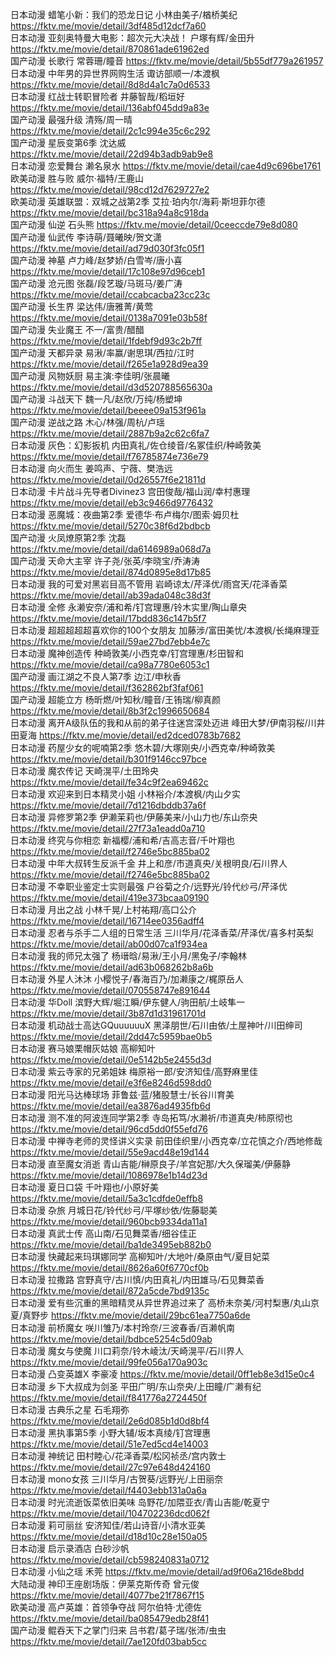 日本动漫  蜡笔小新：我们的恐龙日记        小林由美子/楢桥美纪    https://fktv.me/movie/detail/3df485d12dcf7a60  
日本动漫  亚刻奥特曼大电影：超次元大决战！ 户塚有辉/金田升        https://fktv.me/movie/detail/870861ade61962ed  
国产动漫  长歌行                         常蓉珊/瞳音            https://fktv.me/movie/detail/5b55df779a261957  
日本动漫  中年男的异世界网购生活          诹访部顺一/本渡枫       https://fktv.me/movie/detail/8d8d4a1c7a0d6533  
日本动漫  红战士转职冒险者                井藤智哉/稻垣好        https://fktv.me/movie/detail/136abf045dd9a83e  
国产动漫  最强升级                       清殇/周一晴            https://fktv.me/movie/detail/2c1c994e35c6c292  
国产动漫  星辰变第6季                    沈达威                 https://fktv.me/movie/detail/22d94b3adb9ab9e8  
日本动漫  恋爱舞台                       濑名泉水               https://fktv.me/movie/detail/cae4d9c696be1761  
欧美动漫  胜与败                         威尔·福特/王鹿山      https://fktv.me/movie/detail/98cd12d7629727e2  
欧美动漫  英雄联盟：双城之战第2季         艾拉·珀内尔/海莉·斯坦菲尔德    https://fktv.me/movie/detail/bc318a94a8c918da  
国产动漫  仙逆                          石头熊                  https://fktv.me/movie/detail/0ceeccde79e8d080  
国产动漫  仙武传                        李诗萌/聂曦映/贺文潇     https://fktv.me/movie/detail/ad79d030f3fc05f1    
国产动漫  神墓                          卢力峰/赵梦娇/白雪岑/唐小喜    https://fktv.me/movie/detail/17c108e97d96ceb1    
国产动漫  沧元图                         张磊/段艺璇/马斑马/姜广涛     https://fktv.me/movie/detail/ccabcacba23cc23c      
国产动漫  长生界                         梁达伟/唐雅菁/黄莺      https://fktv.me/movie/detail/0138a7091e03b58f    
国产动漫  失业魔王                       不一/富贵/醋醋        https://fktv.me/movie/detail/1fdebf9d93c2b7ff    
国产动漫  天都异录                       易湫/率赢/谢思琪/西拉/江时    https://fktv.me/movie/detail/f265e1a928d9ea39  
国产动漫  风物妖厨                       易主演:李佳明/张晨曦      https://fktv.me/movie/detail/d3d520788565630a    
国产动漫  斗战天下                       魏一凡/赵欣/万纯/杨塑坤     https://fktv.me/movie/detail/beeee09a153f961a     
国产动漫  逆战之路                       木心/林强/周杭/卢瑶       https://fktv.me/movie/detail/2887b9a2c62c6fa7    
日本动漫  灰色：幻影扳机                  内田真礼/佐仓绫音/名冢佳织/种崎敦美     https://fktv.me/movie/detail/f76785874e736e79   
日本动漫  向火而生                       姜鸣声、宁薇、樊浩远     https://fktv.me/movie/detail/0d26557f6e21811d     
日本动漫  卡片战斗先导者Divinez3          宫田俊哉/福山润/幸村惠理     https://fktv.me/movie/detail/eb3c9466d9776432     
日本动漫  恶魔城：夜曲第2季               爱德华·布卢梅尔/图索·姆贝杜   https://fktv.me/movie/detail/5270c38f6d2bdbcb     
国产动漫  火凤燎原第2季                   沈磊                        https://fktv.me/movie/detail/da6146989a068d7a    
国产动漫  天命大主宰                      许子尧/张英/李晓宝/乔涛涛     https://fktv.me/movie/detail/874d0895e8d17b85      
日本动漫  我的可爱对黑岩目高不管用         岩崎谅太/芹泽优/雨宫天/花泽香菜   https://fktv.me/movie/detail/ab39ada048c38d3f        
日本动漫  全修                           永濑安奈/浦和希/钉宫理惠/铃木实里/陶山章央   https://fktv.me/movie/detail/17bdd836c147b5f7         
日本动漫  超超超超超喜欢你的100个女朋友    加藤涉/富田美忧/本渡枫/长绳麻理亚   https://fktv.me/movie/detail/59ae27bd7ebb4e7c        
日本动漫  魔神创造传                      种崎敦美/小西克幸/钉宫理惠/杉田智和   https://fktv.me/movie/detail/ca98a7780e6053c1        
国产动漫  画江湖之不良人第7季              边江/申秋香   https://fktv.me/movie/detail/f362862bf3faf061    
国产动漫  超能立方                        杨昕燃/叶知秋/瞳音/王铕瑞/柳真颜    https://fktv.me/movie/detail/8b3f2c1996650684      
日本动漫  离开A级队伍的我和从前的弟子往迷宫深处迈进  峰田大梦/伊南羽桜/川井田夏海   https://fktv.me/movie/detail/ed2dced0783b7682  
日本动漫  药屋少女的呢喃第2季              悠木碧/大塚刚央/小西克幸/种崎敦美   https://fktv.me/movie/detail/b301f9146cc97bce    
日本动漫  魔农传记                        天崎滉平/土田玲央                  https://fktv.me/movie/detail/fe34c9f2ea69462c      
日本动漫  欢迎来到日本精灵小姐             小林裕介/本渡枫/内山夕实            https://fktv.me/movie/detail/7d1216dbddb37a6f        
日本动漫  异修罗第2季                     伊濑茉莉也/伊藤美来/小山力也/东山奈央    https://fktv.me/movie/detail/27f73a1eadd0a710  
日本动漫  终究与你相恋                    新福樱/浦和希/吉高志音/千叶翔也      https://fktv.me/movie/detail/f2746e5bc885ba02    
日本动漫  中年大叔转生反派千金             井上和彦/市道真央/关根明良/石川界人      https://fktv.me/movie/detail/f2746e5bc885ba02    
日本动漫  不幸职业鉴定士实则最强           户谷菊之介/远野光/铃代纱弓/芹泽优      https://fktv.me/movie/detail/419e373bcaa09190   
日本动漫  月出之战                        小林千晃/上村祐翔/高口公介            https://fktv.me/movie/detail/16714ee0356adff4   
日本动漫  忍者与杀手二人组的日常生活        三川华月/花泽香菜/芹泽优/喜多村英梨    https://fktv.me/movie/detail/ab00d07ca1f934ea    
日本动漫  我的师兄太强了                   杨瑨晗/易湫/王小月/黑兔子/李翰林       https://fktv.me/movie/detail/ad63b068262b8a6b    
日本动漫  外星人沐沐                       小樱悦子/春海百乃/加濑康之/梶原岳人    https://fktv.me/movie/detail/070558747e891644      
日本动漫  华Doll                          滨野大辉/堀江瞬/伊东健人/驹田航/土岐隼一     https://fktv.me/movie/detail/3b87d1d31961701d      
日本动漫  机动战士高达GQuuuuuuX            黑泽朋世/石川由依/土屋神叶/川田绅司     https://fktv.me/movie/detail/2dd47c5959bae0b5        
日本动漫  赛马娘栗帽灰姑娘                 高柳知叶                              https://fktv.me/movie/detail/0e5142b5e2455d3d    
日本动漫  紫云寺家的兄弟姐妹               梅原裕一郎/安济知佳/高野麻里佳          https://fktv.me/movie/detail/e3f6e8246d598dd0      
日本动漫  阳光马达棒球场                   菲鲁兹·蓝/猪股慧士/长谷川育美          https://fktv.me/movie/detail/ea3876ad4935fb6d       
日本动漫  测不准的阿波连同学第2季           寺岛拓笃/水濑祈/市道真央/柿原彻也      https://fktv.me/movie/detail/96cd5dd0f55efd76         
日本动漫  中禅寺老师的灵怪讲义实录          前田佳织里/小西克幸/立花慎之介/西地修哉   https://fktv.me/movie/detail/55e9acd48e19d144         
日本动漫  直至魔女消逝                     青山吉能/榊原良子/羊宫妃那/大久保瑠美/伊藤静   https://fktv.me/movie/detail/1086978e1b14d23d           
日本动漫  夏日口袋                         千叶翔也/小原好美   https://fktv.me/movie/detail/5a3c1cdfde0effb8       
日本动漫  杂旅                             月城日花/铃代纱弓/平塚纱依/佐藤聪美   https://fktv.me/movie/detail/960bcb9334da11a1         
日本动漫  真武士传                         高山南/石见舞菜香/细谷佳正            https://fktv.me/movie/detail/ba1de3495eb882b0         
日本动漫  快藏起来玛琪娜同学                高柳知叶/大地叶/桑原由气/夏目妃菜     https://fktv.me/movie/detail/8626a60f6770cf0b           
日本动漫  拉撒路                           宫野真守/古川慎/内田真礼/内田雄马/石见舞菜香     https://fktv.me/movie/detail/872a5cde7bd9135c             
日本动漫  爱有些沉重的黑暗精灵从异世界追过来了    高桥未奈美/河村梨惠/丸山京夏/真野步       https://fktv.me/movie/detail/29bc61ea7750a6de          
日本动漫  前桥魔女                         咲川雏乃/本村玲奈/三波春香/百濑帆南       https://fktv.me/movie/detail/bdbce5254c5d09ab           
日本动漫  魔女与使魔                       川口莉奈/铃木崚汰/天崎滉平/石川界人       https://fktv.me/movie/detail/99fe056a170a903c             
日本动漫  凸变英雄X                        李豪凌                         https://fktv.me/movie/detail/0ff1eb8e3d15e0c4       
日本动漫  乡下大叔成为剑圣                  平田广明/东山奈央/上田瞳/广濑有纪        https://fktv.me/movie/detail/f841776a2724450f       
日本动漫  古典乐之星                        石毛翔弥                               https://fktv.me/movie/detail/2e6d085b1d0d8bf4      
日本动漫  黑执事第5季                       小野大辅/坂本真绫/钉宫理惠              https://fktv.me/movie/detail/51e7ed5cd4e14003     
日本动漫  神统记                            田村睦心/花泽香菜/松冈祯丞/宫内敦士     https://fktv.me/movie/detail/27c97e648d424160      
日本动漫  mono女孩                          三川华月/古贺葵/远野光/上田丽奈          https://fktv.me/movie/detail/f4403ebb131a0a6a    
日本动漫  时光流逝饭菜依旧美味                岛野花/加隈亚衣/青山吉能/乾夏宁          https://fktv.me/movie/detail/104702236dcd062f      
日本动漫  莉可丽丝                            安济知佳/若山诗音/小清水亚美          https://fktv.me/movie/detail/d18d10c28e150a05   
日本动漫  启示录酒店                          白砂沙帆                             https://fktv.me/movie/detail/cb598240831a0712         
日本动漫  小仙之瑶                           禾莞                                https://fktv.me/movie/detail/ad9f06a216de8bdd         
大陆动漫  神印王座剧场版：伊莱克斯传奇         曾元俊                               https://fktv.me/movie/detail/4077be21f7867f15          
欧美动漫  高卢英雄：首领争夺战                阿尔伯特·尤德佐                      https://fktv.me/movie/detail/ba085479edb28f41        
国产动漫  鲲吞天下之掌门归来                  吕书君/葛子瑞/张沛/虫虫              https://fktv.me/movie/detail/7ae120fd03bab5cc          

